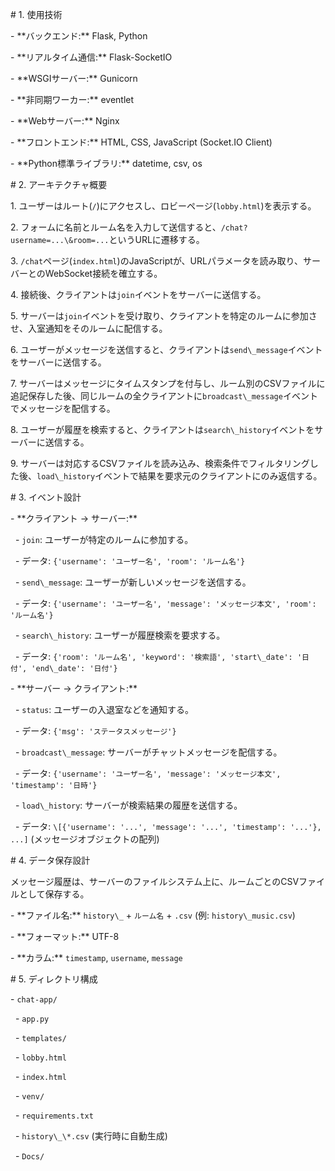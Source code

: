 \# 1. 使用技術

\- \*\*バックエンド:\*\* Flask, Python

\- \*\*リアルタイム通信:\*\* Flask-SocketIO

\- \*\*WSGIサーバー:\*\* Gunicorn

\- \*\*非同期ワーカー:\*\* eventlet

\- \*\*Webサーバー:\*\* Nginx

\- \*\*フロントエンド:\*\* HTML, CSS, JavaScript (Socket.IO Client)

\- \*\*Python標準ライブラリ:\*\* datetime, csv, os



\# 2. アーキテクチャ概要

1\. ユーザーはルート(`/`)にアクセスし、ロビーページ(`lobby.html`)を表示する。

2\. フォームに名前とルーム名を入力して送信すると、`/chat?username=...\&room=...`というURLに遷移する。

3\. `/chat`ページ(`index.html`)のJavaScriptが、URLパラメータを読み取り、サーバーとのWebSocket接続を確立する。

4\. 接続後、クライアントは`join`イベントをサーバーに送信する。

5\. サーバーは`join`イベントを受け取り、クライアントを特定のルームに参加させ、入室通知をそのルームに配信する。

6\. ユーザーがメッセージを送信すると、クライアントは`send\_message`イベントをサーバーに送信する。

7\. サーバーはメッセージにタイムスタンプを付与し、ルーム別のCSVファイルに追記保存した後、同じルームの全クライアントに`broadcast\_message`イベントでメッセージを配信する。

8\. ユーザーが履歴を検索すると、クライアントは`search\_history`イベントをサーバーに送信する。

9\. サーバーは対応するCSVファイルを読み込み、検索条件でフィルタリングした後、`load\_history`イベントで結果を要求元のクライアントにのみ返信する。



\# 3. イベント設計

\- \*\*クライアント → サーバー:\*\*

&nbsp;   - `join`: ユーザーが特定のルームに参加する。

&nbsp;       - データ: `{'username': 'ユーザー名', 'room': 'ルーム名'}`

&nbsp;   - `send\_message`: ユーザーが新しいメッセージを送信する。

&nbsp;       - データ: `{'username': 'ユーザー名', 'message': 'メッセージ本文', 'room': 'ルーム名'}`

&nbsp;   - `search\_history`: ユーザーが履歴検索を要求する。

&nbsp;       - データ: `{'room': 'ルーム名', 'keyword': '検索語', 'start\_date': '日付', 'end\_date': '日付'}`

\- \*\*サーバー → クライアント:\*\*

&nbsp;   - `status`: ユーザーの入退室などを通知する。

&nbsp;       - データ: `{'msg': 'ステータスメッセージ'}`

&nbsp;   - `broadcast\_message`: サーバーがチャットメッセージを配信する。

&nbsp;       - データ: `{'username': 'ユーザー名', 'message': 'メッセージ本文', 'timestamp': '日時'}`

&nbsp;   - `load\_history`: サーバーが検索結果の履歴を送信する。

&nbsp;       - データ: `\[{'username': '...', 'message': '...', 'timestamp': '...'}, ...]` (メッセージオブジェクトの配列)



\# 4. データ保存設計

メッセージ履歴は、サーバーのファイルシステム上に、ルームごとのCSVファイルとして保存する。

\- \*\*ファイル名:\*\* `history\_` + `ルーム名` + `.csv` (例: `history\_music.csv`)

\- \*\*フォーマット:\*\* UTF-8

\- \*\*カラム:\*\* `timestamp`, `username`, `message`



\# 5. ディレクトリ構成

\- `chat-app/`

&nbsp;   - `app.py`

&nbsp;   - `templates/`

&nbsp;       - `lobby.html`

&nbsp;       - `index.html`

&nbsp;   - `venv/`

&nbsp;   - `requirements.txt`

&nbsp;   - `history\_\*.csv` (実行時に自動生成)

&nbsp;   - `Docs/`

